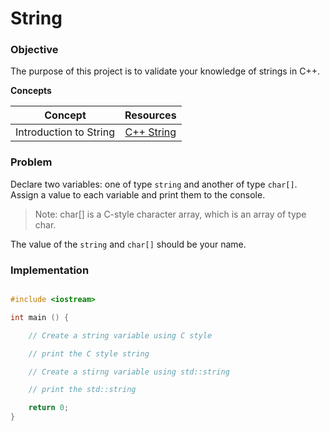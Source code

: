 # String

### Objective

The purpose of this project is to validate your knowledge of strings in C++.


**Concepts**

| Concept   |      Resources      |
|----------|:-------------:|
|Introduction to String| [C++ String](https://www.youtube.com/watch?v=HOB-Ey3tEqY) |



### Problem
Declare two variables: one of type `string` and another of type `char[]`. Assign a value to each variable and print them to the console.

> Note: char[] is a C-style character array, which is an array of type char.

The value of the `string` and `char[]` should be your name.

### Implementation

```cpp

#include <iostream>

int main () {

    // Create a string variable using C style

    // print the C style string

    // Create a stirng variable using std::string

    // print the std::string

    return 0;
}

```

